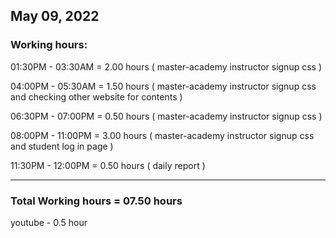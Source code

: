 ## May 09, 2022
### Working hours:

01:30PM - 03:30AM     = 2.00 hours ( master-academy instructor signup css )

04:00PM - 05:30AM     = 1.50 hours ( master-academy instructor signup css and checking other website for contents )

06:30PM - 07:00PM     = 0.50 hours ( master-academy instructor signup css )

08:00PM - 11:00PM     = 3.00 hours ( master-academy instructor signup css and student log in page )

11:30PM - 12:00PM     = 0.50 hours ( daily report )

----------------------------------------

### Total Working hours = 07.50 hours

youtube - 0.5 hour